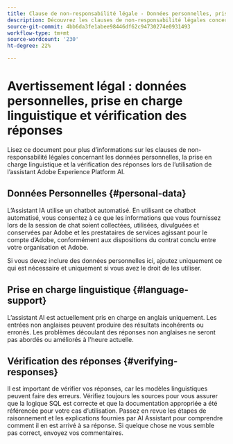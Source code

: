 ```yaml
---
title: Clause de non-responsabilité légale - Données personnelles, prise en charge linguistique et vérification des réponses
description: Découvrez les clauses de non-responsabilité légales concernant les données personnelles, l’assistance linguistique et la vérification des réponses lors de l’utilisation de l’assistant AI.
source-git-commit: 4bb6da3fe1abee98446df62c94730274e0931493
workflow-type: tm+mt
source-wordcount: '230'
ht-degree: 22%

---
```


# Avertissement légal : données personnelles, prise en charge linguistique et vérification des réponses

Lisez ce document pour plus d’informations sur les clauses de non-responsabilité légales concernant les données personnelles, la prise en charge linguistique et la vérification des réponses lors de l’utilisation de l’assistant Adobe Experience Platform AI.

## Données Personnelles {#personal-data}

L’Assistant IA utilise un chatbot automatisé. En utilisant ce chatbot automatisé, vous consentez à ce que les informations que vous fournissez lors de la session de chat soient collectées, utilisées, divulguées et conservées par Adobe et les prestataires de services agissant pour le compte d’Adobe, conformément aux dispositions du contrat conclu entre votre organisation et Adobe.

Si vous devez inclure des données personnelles ici, ajoutez uniquement ce qui est nécessaire et uniquement si vous avez le droit de les utiliser.

## Prise en charge linguistique {#language-support}

L’assistant AI est actuellement pris en charge en anglais uniquement. Les entrées non anglaises peuvent produire des résultats incohérents ou erronés. Les problèmes découlant des réponses non anglaises ne seront pas abordés ou améliorés à l&#39;heure actuelle.

## Vérification des réponses {#verifying-responses}

Il est important de vérifier vos réponses, car les modèles linguistiques peuvent faire des erreurs. Vérifiez toujours les sources pour vous assurer que la logique SQL est correcte et que la documentation appropriée a été référencée pour votre cas d’utilisation. Passez en revue les étapes de raisonnement et les explications fournies par AI Assistant pour comprendre comment il en est arrivé à sa réponse. Si quelque chose ne vous semble pas correct, envoyez vos commentaires.

